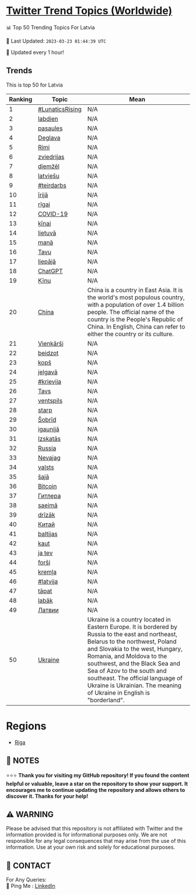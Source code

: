 [Twitter Trend Topics (Worldwide)](https://github.com/ErcinDedeoglu/Twitter-Trend-Topics)
==========


📊 Top 50 Trending Topics For Latvia

📆 Last Updated: `2023-03-23 01:44:39 UTC`

🔧 Updated every 1 hour!


## Trends

This is top 50 for Latvia

| Ranking | Topic | Mean |
| ------- | ------------ | ------------ |
| 1 | [#LunaticsRising](http://twitter.com/search?q=%23LunaticsRising) | N/A |
| 2 | [labdien](http://twitter.com/search?q=labdien) | N/A |
| 3 | [pasaules](http://twitter.com/search?q=pasaules) | N/A |
| 4 | [Deglava](http://twitter.com/search?q=Deglava) | N/A |
| 5 | [Rimi](http://twitter.com/search?q=Rimi) | N/A |
| 6 | [zviedrijas](http://twitter.com/search?q=zviedrijas) | N/A |
| 7 | [diemžēl](http://twitter.com/search?q=diem%c5%be%c4%93l) | N/A |
| 8 | [latviešu](http://twitter.com/search?q=latvie%c5%a1u) | N/A |
| 9 | [#teirdarbs](http://twitter.com/search?q=%23teirdarbs) | N/A |
| 10 | [īrijā](http://twitter.com/search?q=%c4%abrij%c4%81) | N/A |
| 11 | [rīgai](http://twitter.com/search?q=r%c4%abgai) | N/A |
| 12 | [COVID-19](http://twitter.com/search?q=COVID-19) | N/A |
| 13 | [ķīnai](http://twitter.com/search?q=%c4%b7%c4%abnai) | N/A |
| 14 | [lietuvā](http://twitter.com/search?q=lietuv%c4%81) | N/A |
| 15 | [manā](http://twitter.com/search?q=man%c4%81) | N/A |
| 16 | [Tavu](http://twitter.com/search?q=Tavu) | N/A |
| 17 | [liepājā](http://twitter.com/search?q=liep%c4%81j%c4%81) | N/A |
| 18 | [ChatGPT](http://twitter.com/search?q=ChatGPT) | N/A |
| 19 | [Ķīnu](http://twitter.com/search?q=%c4%b6%c4%abnu) | N/A |
| 20 | [China](http://twitter.com/search?q=China) | China is a country in East Asia. It is the world's most populous country, with a population of over 1.4 billion people. The official name of the country is the People's Republic of China. In English, China can refer to either the country or its culture. |
| 21 | [Vienkārši](http://twitter.com/search?q=Vienk%c4%81r%c5%a1i) | N/A |
| 22 | [beidzot](http://twitter.com/search?q=beidzot) | N/A |
| 23 | [kopš](http://twitter.com/search?q=kop%c5%a1) | N/A |
| 24 | [jelgavā](http://twitter.com/search?q=jelgav%c4%81) | N/A |
| 25 | [#krievija](http://twitter.com/search?q=%23krievija) | N/A |
| 26 | [Tavs](http://twitter.com/search?q=Tavs) | N/A |
| 27 | [ventspils](http://twitter.com/search?q=ventspils) | N/A |
| 28 | [starp](http://twitter.com/search?q=starp) | N/A |
| 29 | [Šobrīd](http://twitter.com/search?q=%c5%a0obr%c4%abd) | N/A |
| 30 | [igaunijā](http://twitter.com/search?q=igaunij%c4%81) | N/A |
| 31 | [Izskatās](http://twitter.com/search?q=Izskat%c4%81s) | N/A |
| 32 | [Russia](http://twitter.com/search?q=Russia) | N/A |
| 33 | [Nevajag](http://twitter.com/search?q=Nevajag) | N/A |
| 34 | [valsts](http://twitter.com/search?q=valsts) | N/A |
| 35 | [šajā](http://twitter.com/search?q=%c5%a1aj%c4%81) | N/A |
| 36 | [Bitcoin](http://twitter.com/search?q=Bitcoin) | N/A |
| 37 | [Гитлера](http://twitter.com/search?q=%d0%93%d0%b8%d1%82%d0%bb%d0%b5%d1%80%d0%b0) | N/A |
| 38 | [saeimā](http://twitter.com/search?q=saeim%c4%81) | N/A |
| 39 | [drīzāk](http://twitter.com/search?q=dr%c4%abz%c4%81k) | N/A |
| 40 | [Китай](http://twitter.com/search?q=%d0%9a%d0%b8%d1%82%d0%b0%d0%b9) | N/A |
| 41 | [baltijas](http://twitter.com/search?q=baltijas) | N/A |
| 42 | [kaut](http://twitter.com/search?q=kaut) | N/A |
| 43 | [ja tev](http://twitter.com/search?q=ja+tev) | N/A |
| 44 | [forši](http://twitter.com/search?q=for%c5%a1i) | N/A |
| 45 | [kremļa](http://twitter.com/search?q=krem%c4%bca) | N/A |
| 46 | [#latvija](http://twitter.com/search?q=%23latvija) | N/A |
| 47 | [tāpat](http://twitter.com/search?q=t%c4%81pat) | N/A |
| 48 | [labāk](http://twitter.com/search?q=lab%c4%81k) | N/A |
| 49 | [Латвии](http://twitter.com/search?q=%d0%9b%d0%b0%d1%82%d0%b2%d0%b8%d0%b8) | N/A |
| 50 | [Ukraine](http://twitter.com/search?q=Ukraine) | Ukraine is a country located in Eastern Europe. It is bordered by Russia to the east and northeast, Belarus to the northwest, Poland and Slovakia to the west, Hungary, Romania, and Moldova to the southwest, and the Black Sea and Sea of Azov to the south and southeast. The official language of Ukraine is Ukrainian. The meaning of Ukraine in English is "borderland". |



# Regions

* [Riga](</Latvia/Riga.md>)



## 📝 NOTES

⭐⭐⭐ **Thank you for visiting my GitHub repository! If you found the content helpful or valuable, leave a star on the repository to show your support. It encourages me to continue updating the repository and allows others to discover it. Thanks for your help!**


## ⚠️ WARNING

Please be advised that this repository is not affiliated with Twitter and the information provided is for informational purposes only. We are not responsible for any legal consequences that may arise from the use of this information. Use at your own risk and solely for educational purposes.


## 📨 CONTACT

 For Any Queries:  
            🏓 Ping Me : [LinkedIn](https://www.linkedin.com/in/ercindedeoglu/)
